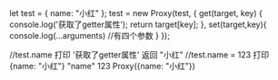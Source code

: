 let test = {
    name: "小红"
  };
test = new Proxy(test, {
  get(target, key) {
    console.log('获取了getter属性');
    return target[key];
  },
  set(target,key){
    console.log(...arguments) //有四个参数
  }
});

//test.name   打印 '获取了getter属性' 返回 "小红"
//test.name = 123  打印 {name: "小红"}  "name"  123  Proxy({name: "小红"})